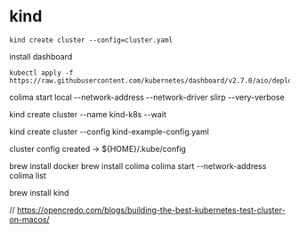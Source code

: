 
# kind

``` create kind cluster from config file
kind create cluster --config=cluster.yaml
```

install dashboard
```
kubectl apply -f https://raw.githubusercontent.com/kubernetes/dashboard/v2.7.0/aio/deploy/recommended.yaml
```

colima start local --network-address --network-driver slirp --very-verbose

kind create cluster --name kind-k8s --wait

kind create cluster --config kind-example-config.yaml

cluster config created -> ${HOME}/.kube/config



brew install docker
brew install colima
colima start --network-address
colima list

brew install kind

//
https://opencredo.com/blogs/building-the-best-kubernetes-test-cluster-on-macos/